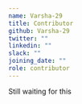 ```yaml
---
name: Varsha-29
title: Contributor
github: Varsha-29
twitter: ""
linkedin: ""
slack: ""
joining_date: ""
role: contributor
---
```


Still waiting for this

